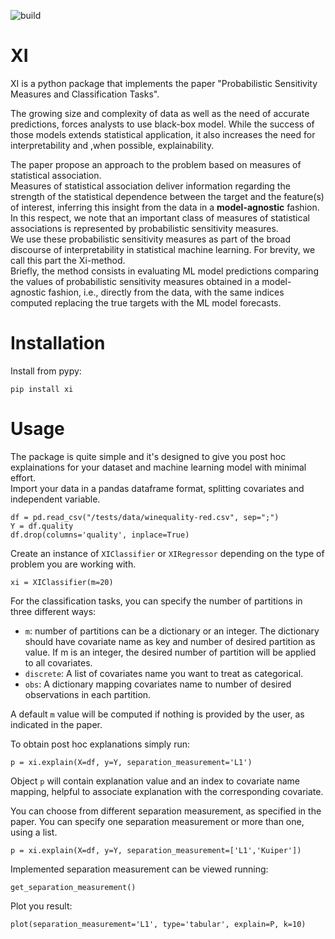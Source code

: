 ![build](https://github.com/mfumagalli68/xi/actions/workflows/python-package.yml/badge.svg)

# XI

XI is a python package that implements the paper "Probabilistic Sensitivity Measures and Classification Tasks".<br>

The growing size and complexity of data as well as the need of accurate predictions, forces analysts to use black-box
model. While the success of those models extends statistical application, it also increases the need for
interpretability and ,when possible, explainability.

The paper propose an approach to the problem based on measures of statistical association.<br>
Measures of statistical association deliver information regarding the strength of the statistical dependence between the
target and the feature(s) of interest, inferring this insight from the data in a **model-agnostic** fashion.<br>
In this respect, we note that an important class of measures of statistical associations is represented by probabilistic
sensitivity measures.<br>
We use these probabilistic sensitivity measures as part of the broad discourse of interpretability in statistical
machine learning. For brevity, we call this part the Xi-method.<br>
Briefly, the method consists in evaluating ML model predictions comparing the values of probabilistic sensitivity
measures obtained in a model-agnostic fashion, i.e., directly from the data, with the same indices computed replacing
the true targets with the ML model forecasts.<br>

# Installation

Install from pypy:

```[python]
pip install xi
```

# Usage

The package is quite simple and it's designed to give you post hoc explainations for your dataset and machine learning
model with minimal effort.<br> 
Import your data in a pandas dataframe format, splitting covariates and independent
variable.<br>

```[python]
df = pd.read_csv("/tests/data/winequality-red.csv", sep=";")
Y = df.quality
df.drop(columns='quality', inplace=True)
```

Create an instance of `XIClassifier` or `XIRegressor` depending on the type of problem you are working with.<br>

```[python]
xi = XIClassifier(m=20)
```

For the classification tasks, you can specify the number of partitions in three different ways:

- `m`: number of partitions can be a dictionary or an integer. The dictionary should have covariate name as key and
  number of desired partition as value. If m is an integer, the desired number of partition will be applied to all
  covariates.
- `discrete`: A list of covariates name you want to treat as categorical.
- `obs`: A dictionary mapping covariates name to number of desired observations in each partition.

A default `m` value will be computed if nothing is provided by the user, as indicated in the paper.<br>

To obtain post hoc explanations simply run:

```[python]
p = xi.explain(X=df, y=Y, separation_measurement='L1')
```

Object `p` will contain explanation value and an index to covariate name mapping, helpful to associate explanation with
the corresponding covariate.<br>

You can choose from different separation measurement, as specified in the paper. You can specify one separation
measurement or more than one, using a list.

```[python]
p = xi.explain(X=df, y=Y, separation_measurement=['L1','Kuiper'])
```

Implemented separation measurement can be viewed running:

```[python]
get_separation_measurement()
```

Plot you result:

```[python]
plot(separation_measurement='L1', type='tabular', explain=P, k=10)
```